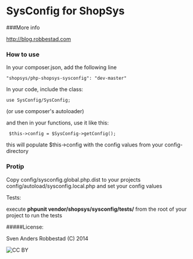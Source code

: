 # SysConfig for ShopSys

###More info

http://blog.robbestad.com

### How to use

In your composer.json, add the following line

    "shopsys/php-shopsys-sysconfig": "dev-master"


In your code, include the class:

    use SysConfig/SysConfig;

(or use composer's autoloader)

and then in your functions, use it like this:

     $this->config = $SysConfig->getConfig();

this will populate $this->config with the config values from your config-directory

### Protip
Copy config/sysconfig.global.php.dist to your projects config/autoload/sysconfig.local.php and
set your config values

Tests:

execute **phpunit vendor/shopsys/sysconfig/tests/** from the root of your project to run the tests

#####License:

Sven Anders Robbestad (C) 2014

<img src="http://i.creativecommons.org/l/by/3.0/88x31.png" alt="CC BY">

